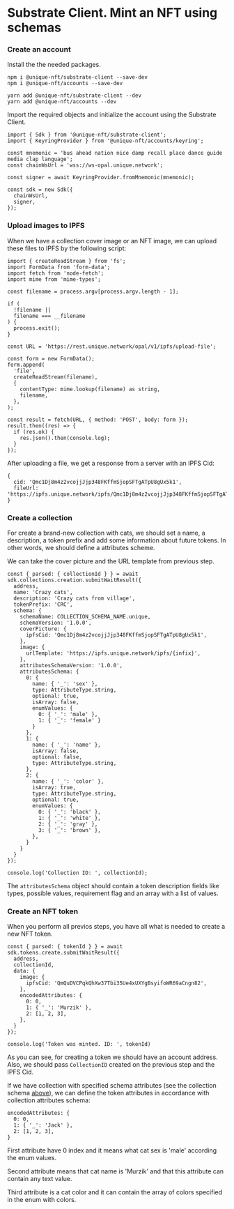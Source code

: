 # Substrate Client. Mint an NFT using schemas

### Create an account

Install the the needed packages.

<CodeGroup>
  <CodeGroupItem title="NPM" active>

```bash:no-line-numbers
npm i @unique-nft/substrate-client --save-dev
npm i @unique-nft/accounts --save-dev
```

  </CodeGroupItem>
  <CodeGroupItem title="YARN">

```bash:no-line-numbers
yarn add @unique-nft/substrate-client --dev
yarn add @unique-nft/accounts --dev
```

  </CodeGroupItem>
</CodeGroup>


Import the required objects and initialize the account using the Substrate Client.

```typescript:no-line-numbers
import { Sdk } from '@unique-nft/substrate-client';
import { KeyringProvider } from '@unique-nft/accounts/keyring';

const mnemonic = 'bus ahead nation nice damp recall place dance guide media clap language';
const chainWsUrl = 'wss://ws-opal.unique.network';

const signer = await KeyringProvider.fromMnemonic(mnemonic);

const sdk = new Sdk({
  chainWsUrl,
  signer,
});
```

### Upload images to IPFS

When we have a collection cover image or an NFT image, we can upload these files to IPFS by the following script:

```typescript:no-line-numbers
import { createReadStream } from 'fs';
import FormData from 'form-data';
import fetch from 'node-fetch';
import mime from 'mime-types';

const filename = process.argv[process.argv.length - 1];

if (
  !filename ||
  filename === __filename
) {
  process.exit();
}

const URL = 'https://rest.unique.network/opal/v1/ipfs/upload-file';

const form = new FormData();
form.append(
  'file',
  createReadStream(filename),
  {
    contentType: mime.lookup(filename) as string,
    filename,
  },
);

const result = fetch(URL, { method: 'POST', body: form });
result.then((res) => {
  if (res.ok) {
    res.json().then(console.log);
  }
});
```

After uploading a file, we get a response from a server with an IPFS Cid:

```json:no-line-numbers
{
  cid: 'Qmc1Dj8m4z2vcojjJjp348FKffmSjopSFTgATpU8gUx5k1',
  fileUrl: 'https://ipfs.unique.network/ipfs/Qmc1Dj8m4z2vcojjJjp348FKffmSjopSFTgATpU8gUx5k1'
}
```

### Create a collection

For create a brand-new collection with cats, we should set a name, a description, a token prefix and add some information about future tokens. In other words, we should define a attributes scheme.

We can take the cover picture and the URL template from previous step.

```typescript:no-line-numbers
const { parsed: { collectionId } } = await sdk.collections.creation.submitWaitResult({
  address,
  name: 'Crazy cats',
  description: 'Crazy cats from village',
  tokenPrefix: 'CRC',
  schema: {
    schemaName: COLLECTION_SCHEMA_NAME.unique,
    schemaVersion: '1.0.0',
    coverPicture: {
      ipfsCid: 'Qmc1Dj8m4z2vcojjJjp348FKffmSjopSFTgATpU8gUx5k1',
    },
    image: {
      urlTemplate: 'https://ipfs.unique.network/ipfs/{infix}',
    },
    attributesSchemaVersion: '1.0.0',
    attributesSchema: {
      0: {
        name: { '_': 'sex' },
        type: AttributeType.string,
        optional: true,
        isArray: false,
        enumValues: {
          0: { '_': 'male' },
          1: { '_': 'female' }
        }
      },
      1: {
        name: { '_': 'name' },
        isArray: false,
        optional: false,
        type: AttributeType.string,
      },
      2: {
        name: { '_': 'color' },
        isArray: true,
        type: AttributeType.string,
        optional: true,
        enumValues: {
          0: { '_': 'black' },
          1: { '_': 'white' },
          2: { '_': 'gray' },
          3: { '_': 'brown' },
        },
      }
    }
  }
});

console.log('Collection ID: ', collectionId);
```

The `attributesSchema` object should contain a token description fields like types, possible values, requirement flag and an array with a list of values.

### Create an NFT token

When you perform all previos steps, you have all what is needed to create a new NFT token.

```typescript:no-line-numbers
const { parsed: { tokenId } } = await sdk.tokens.create.submitWaitResult({
  address,
  collectionId,
  data: {
    image: {
      ipfsCid: 'QmQuDVCPqkQhXw37Tbi35Ue4xUXYgBsyifoWR69aCngn82',
    },
    encodedAttributes: {
      0: 0,
      1: { '_': 'Murzik' },
      2: [1, 2, 3],
    },
  }
});

console.log('Token was minted. ID: ', tokenId)
```

As you can see, for creating a token we should have an account address. Also, we should pass `CollectionID` created on the previous step and the IPFS Cid. 

If we have collection with specified schema attributes (see the collection schema [above](#create-a-collection)), we can define the token attributes in accordance with collection attributes schema:

```typescript:no-line-numbers
encodedAttributes: {
  0: 0,
  1: { '_': 'Jack' },
  2: [1, 2, 3],
}
```

First attribute have 0 index and it means what cat sex is 'male' according the enum values.

Second attribute means that cat name is 'Murzik' and that this attribute can contain any text value.

Third attribute is a cat color and it can contain the array of colors specified in the enum with colors.